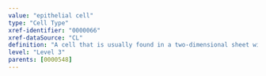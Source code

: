 ```yaml
---
value: "epithelial cell"
type: "Cell Type"
xref-identifier: "0000066"
xref-dataSource: "CL"
definition: "A cell that is usually found in a two-dimensional sheet with a free surface. The cell has a cytoskeleton that allows for tight cell to cell contact and for cell polarity where apical part is directed towards the lumen and the basal part to the basal lamina."
level: "Level 3"
parents: [0000548]
---
```

